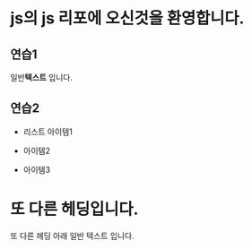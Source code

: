 # js의 js 리포에 오신것을 환영합니다.
## 연습1

일반**텍스트** 입니다.

## 연습2
- 리스트 아이템1

- 아이템2
- 아이템3

또 다른 헤딩입니다.
=============================
또 다른 헤딩 아래 일반 텍스트 입니다.
